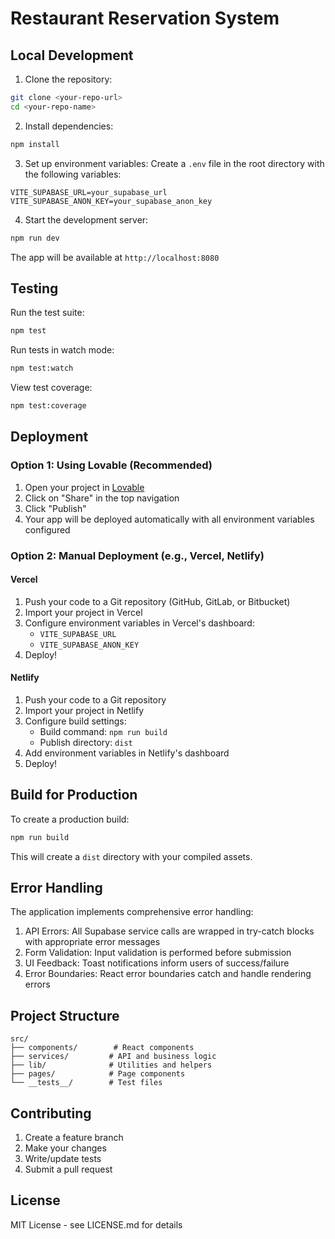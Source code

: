
# Restaurant Reservation System

## Local Development

1. Clone the repository:
```bash
git clone <your-repo-url>
cd <your-repo-name>
```

2. Install dependencies:
```bash
npm install
```

3. Set up environment variables:
Create a `.env` file in the root directory with the following variables:
```env
VITE_SUPABASE_URL=your_supabase_url
VITE_SUPABASE_ANON_KEY=your_supabase_anon_key
```

4. Start the development server:
```bash
npm run dev
```

The app will be available at `http://localhost:8080`

## Testing

Run the test suite:
```bash
npm test
```

Run tests in watch mode:
```bash
npm test:watch
```

View test coverage:
```bash
npm test:coverage
```

## Deployment

### Option 1: Using Lovable (Recommended)

1. Open your project in [Lovable](https://lovable.dev)
2. Click on "Share" in the top navigation
3. Click "Publish"
4. Your app will be deployed automatically with all environment variables configured

### Option 2: Manual Deployment (e.g., Vercel, Netlify)

#### Vercel

1. Push your code to a Git repository (GitHub, GitLab, or Bitbucket)
2. Import your project in Vercel
3. Configure environment variables in Vercel's dashboard:
   - `VITE_SUPABASE_URL`
   - `VITE_SUPABASE_ANON_KEY`
4. Deploy!

#### Netlify

1. Push your code to a Git repository
2. Import your project in Netlify
3. Configure build settings:
   - Build command: `npm run build`
   - Publish directory: `dist`
4. Add environment variables in Netlify's dashboard
5. Deploy!

## Build for Production

To create a production build:

```bash
npm run build
```

This will create a `dist` directory with your compiled assets.

## Error Handling

The application implements comprehensive error handling:

1. API Errors: All Supabase service calls are wrapped in try-catch blocks with appropriate error messages
2. Form Validation: Input validation is performed before submission
3. UI Feedback: Toast notifications inform users of success/failure
4. Error Boundaries: React error boundaries catch and handle rendering errors

## Project Structure

```
src/
├── components/        # React components
├── services/         # API and business logic
├── lib/              # Utilities and helpers
├── pages/            # Page components
└── __tests__/        # Test files
```

## Contributing

1. Create a feature branch
2. Make your changes
3. Write/update tests
4. Submit a pull request

## License

MIT License - see LICENSE.md for details
